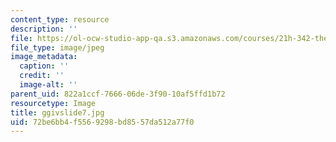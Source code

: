 ```yaml
---
content_type: resource
description: ''
file: https://ol-ocw-studio-app-qa.s3.amazonaws.com/courses/21h-342-the-royal-family-fall-2003/72be6bb4f5569298bd8557da512a77f0_ggivslide7.jpg
file_type: image/jpeg
image_metadata:
  caption: ''
  credit: ''
  image-alt: ''
parent_uid: 822a1ccf-7666-06de-3f90-10af5ffd1b72
resourcetype: Image
title: ggivslide7.jpg
uid: 72be6bb4-f556-9298-bd85-57da512a77f0
---
```

